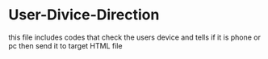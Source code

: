 # User-Divice-Direction
 this file includes codes that check the users device and tells if it is phone or pc then send it to target HTML file
